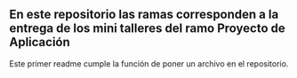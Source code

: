 ## En este repositorio las ramas corresponden a la entrega de los mini talleres del ramo Proyecto de Aplicación

Este primer readme cumple la función de poner un archivo en el repositorio.